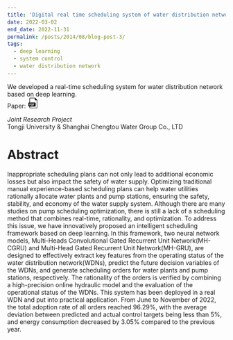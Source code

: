 ```yaml
---
title: 'Digital real time scheduling system of water distribution network in eastern Qingpu District of Shanghai'
date: 2022-03-02
end_date: 2022-11-31
permalink: /posts/2014/08/blog-post-3/
tags:
  - deep learning
  - system control
  - water distribution network
---
```

We developed a real-time scheduling system for water distribution network based on deep learning.<br>
Paper: <a href="https://iwaponline.com/aqua/article/72/12/2277/98900/Intelligent-real-time-scheduling-of-water-supply" target="_blank" rel="noopener noreferrer">
  <img src="/images/pdf-icon.png" alt="PDF icon">
</a> 

_Joint Research Project_ <br>
Tongji University & Shanghai Chengtou Water Group Co., LTD <br>

Abstract
======
Inappropriate scheduling plans can not only lead to additional economic losses but also impact the safety of water supply. Optimizing traditional manual experience-based scheduling plans can help water utilities rationally allocate water plants and pump stations, ensuring the safety, stability, and economy of the water supply system. Although there are many studies on pump scheduling optimization, there is still a lack of a scheduling method that combines real-time, rationality, and optimization. To address this issue, we have innovatively proposed an intelligent scheduling framework based on deep learning. In this framework, two neural network models, Multi-Heads Convolutional Gated Recurrent
Unit Network(MH-CGRU) and Multi-Head Gated Recurrent Unit Network(MH-GRU), are designed to effectively extract key features from the operating status of the water distribution network(WDNs), predict the future decision variables of the WDNs, and generate scheduling orders for water plants and pump stations, respectively. The rationality of the orders is verified by combining a high-precision online hydraulic model and the evaluation of the operational status of the WDNs. This system has been deployed in a real WDN and put into practical application. From June to November of 2022, the total adoption rate of all orders reached 96.29%, with the average deviation between predicted and actual control targets being less than 5%, and energy consumption decreased by 3.05% compared to the previous year.
